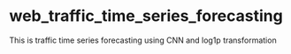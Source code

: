 # web_traffic_time_series_forecasting
This is traffic time series forecasting using CNN and log1p transformation
